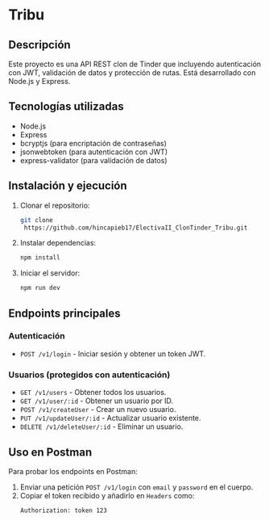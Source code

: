 # Tribu

## Descripción
Este proyecto es una API REST clon de Tinder que incluyendo autenticación con JWT, validación de datos y protección de rutas. Está desarrollado con Node.js y Express.

## Tecnologías utilizadas
- Node.js
- Express
- bcryptjs (para encriptación de contraseñas)
- jsonwebtoken (para autenticación con JWT)
- express-validator (para validación de datos)

## Instalación y ejecución
1. Clonar el repositorio:
   ```sh
   git clone
    https://github.com/hincapieb17/ElectivaII_ClonTinder_Tribu.git
   ```
2. Instalar dependencias:
   ```sh
   npm install
   ```
3. Iniciar el servidor:
   ```sh
   npm run dev
   ```

## Endpoints principales
### Autenticación
- `POST /v1/login` - Iniciar sesión y obtener un token JWT.

### Usuarios (protegidos con autenticación)
- `GET /v1/users` - Obtener todos los usuarios.
- `GET /v1/user/:id` - Obtener un usuario por ID.
- `POST /v1/createUser` - Crear un nuevo usuario.
- `PUT /v1/updateUser/:id` - Actualizar usuario existente.
- `DELETE /v1/deleteUser/:id` - Eliminar un usuario.

## Uso en Postman
Para probar los endpoints en Postman:
1. Enviar una petición `POST /v1/login` con `email` y `password` en el cuerpo.
2. Copiar el token recibido y añadirlo en `Headers` como:
   ```sh
   Authorization: token 123
   ```

